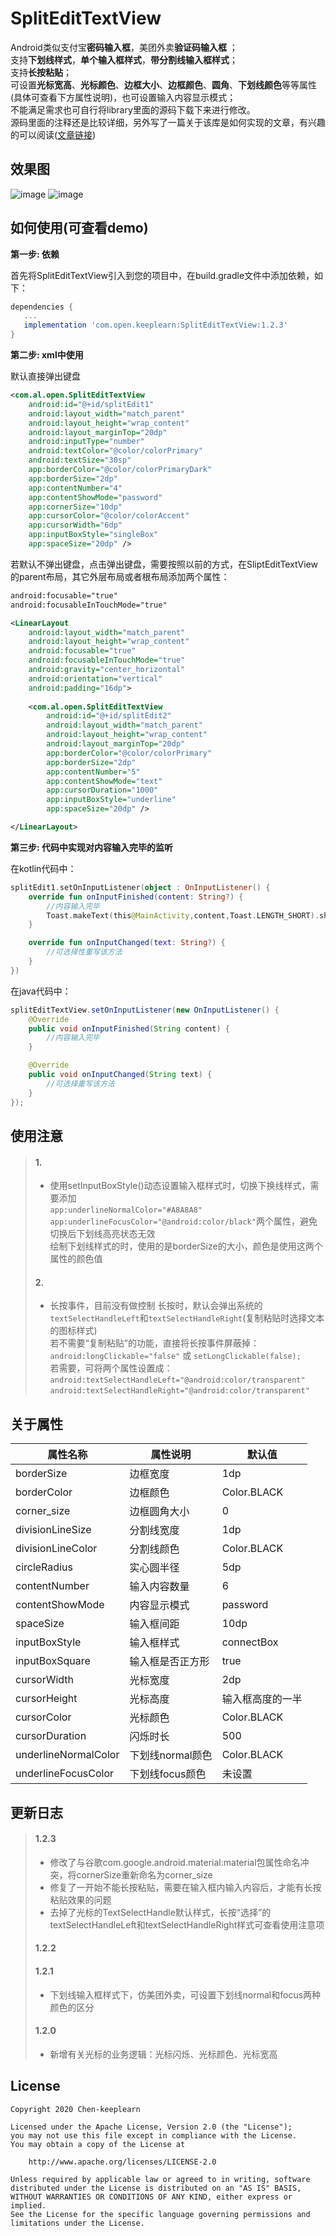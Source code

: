 # SplitEditTextView
Android类似支付宝**密码输入框**，美团外卖**验证码输入框** ；</br> 
支持**下划线样式**，**单个输入框样式**，**带分割线输入框样式**；</br> 
支持**长按粘贴**；</br>
可设置**光标宽高**、**光标颜色**、**边框大小**、**边框颜色**、**圆角**、**下划线颜色**等等属性(具体可查看下方属性说明)，也可设置输入内容显示模式；</br> 
不能满足需求也可自行将library里面的源码下载下来进行修改。</br> 
源码里面的注释还是比较详细，另外写了一篇关于该库是如何实现的文章，有兴趣的可以阅读([文章链接](https://juejin.im/post/5efaddf25188252e397ec91d))
## 效果图
![image](https://github.com/Chen-keeplearn/SplitEditTextView/blob/other/screenshot/SplitEditTextView_Screenshot_Gif_02.gif)
![image](https://github.com/Chen-keeplearn/SplitEditTextView/blob/other/screenshot/SplitEditTextView_Screenshot_03.jpg)
## 如何使用(可查看demo)
**第一步: 依赖**

首先将SplitEditTextView引入到您的项目中，在build.gradle文件中添加依赖，如下：
``` groovy
dependencies {
   ...
   implementation 'com.open.keeplearn:SplitEditTextView:1.2.3'  
}
```
**第二步: xml中使用**

默认直接弹出键盘
``` xml
<com.al.open.SplitEditTextView
    android:id="@+id/splitEdit1"
    android:layout_width="match_parent"
    android:layout_height="wrap_content"
    android:layout_marginTop="20dp"
    android:inputType="number"
    android:textColor="@color/colorPrimary"
    android:textSize="30sp"
    app:borderColor="@color/colorPrimaryDark"
    app:borderSize="2dp"
    app:contentNumber="4"
    app:contentShowMode="password"
    app:cornerSize="10dp"
    app:cursorColor="@color/colorAccent"
    app:cursorWidth="6dp"
    app:inputBoxStyle="singleBox"
    app:spaceSize="20dp" />
```
若默认不弹出键盘，点击弹出键盘，需要按照以前的方式，在SliptEditTextView的parent布局，其它外层布局或者根布局添加两个属性：
``` xml
android:focusable="true"
android:focusableInTouchMode="true"
```
``` xml
<LinearLayout
    android:layout_width="match_parent"
    android:layout_height="wrap_content"
    android:focusable="true"
    android:focusableInTouchMode="true"
    android:gravity="center_horizontal"
    android:orientation="vertical"
    android:padding="16dp">
        
    <com.al.open.SplitEditTextView
        android:id="@+id/splitEdit2"
        android:layout_width="match_parent"
        android:layout_height="wrap_content"
        android:layout_marginTop="20dp"
        app:borderColor="@color/colorPrimary"
        app:borderSize="2dp"
        app:contentNumber="5"
        app:contentShowMode="text"
        app:cursorDuration="1000"
        app:inputBoxStyle="underline"
        app:spaceSize="20dp" />

</LinearLayout>
```
**第三步: 代码中实现对内容输入完毕的监听**

在kotlin代码中：
``` kotlin
splitEdit1.setOnInputListener(object : OnInputListener() {
    override fun onInputFinished(content: String?) {
        //内容输入完毕
        Toast.makeText(this@MainActivity,content,Toast.LENGTH_SHORT).show()
    }

    override fun onInputChanged(text: String?) {
        //可选择性重写该方法
    }
})
```
在java代码中：
``` java
splitEditTextView.setOnInputListener(new OnInputListener() {
    @Override
    public void onInputFinished(String content) {
        //内容输入完毕
    }

    @Override
    public void onInputChanged(String text) {
        //可选择重写该方法
    }
});
```
## 使用注意
> #### 1.
> - 使用setInputBoxStyle()动态设置输入框样式时，切换下换线样式，需要添加 </br>
`app:underlineNormalColor="#A8A8A8" app:underlineFocusColor="@android:color/black"`两个属性，避免切换后下划线高亮状态无效 </br>
绘制下划线样式的时，使用的是borderSize的大小，颜色是使用这两个属性的颜色值
> #### 2.
> - 长按事件，目前没有做控制
长按时，默认会弹出系统的`textSelectHandleLeft`和`textSelectHandleRight`(复制粘贴时选择文本的图标样式) </br> 
若不需要“复制粘贴”的功能，直接将长按事件屏蔽掉： </br> 
`android:longClickable="false"` 或 `setLongClickable(false);` </br> 
若需要，可将两个属性设置成： </br> 
`android:textSelectHandleLeft="@android:color/transparent"` `android:textSelectHandleRight="@android:color/transparent"`


## 关于属性
| 属性名称 | 属性说明 | 默认值 |
|----------|---------|--------|
| borderSize| 边框宽度 | 1dp |
| borderColor| 边框颜色 | Color.BLACK |
| corner_size| 边框圆角大小 | 0 |
| divisionLineSize| 分割线宽度 | 1dp |
| divisionLineColor| 分割线颜色 | Color.BLACK |
| circleRadius| 实心圆半径 | 5dp |
| contentNumber| 输入内容数量 | 6 |
| contentShowMode| 内容显示模式 | password |
| spaceSize| 输入框间距 | 10dp |
| inputBoxStyle| 输入框样式 | connectBox |
| inputBoxSquare| 输入框是否正方形 | true |
| cursorWidth| 光标宽度 | 2dp |
| cursorHeight| 光标高度 | 输入框高度的一半 |
| cursorColor| 光标颜色 | Color.BLACK |
| cursorDuration| 闪烁时长 | 500 |
| underlineNormalColor| 下划线normal颜色 | Color.BLACK |
| underlineFocusColor| 下划线focus颜色 | 未设置 |

## 更新日志
> #### 1.2.3
> - 修改了与谷歌com.google.android.material:material包属性命名冲突，将cornerSize重新命名为corner_size
> - 修复了一开始不能长按粘贴，需要在输入框内输入内容后，才能有长按粘贴效果的问题
> - 去掉了光标的TextSelectHandle默认样式，长按“选择”的textSelectHandleLeft和textSelectHandleRight样式可查看使用注意项
> #### 1.2.2
> #### 1.2.1
> - 下划线输入框样式下，仿美团外卖，可设置下划线normal和focus两种颜色的区分
> #### 1.2.0
> - 新增有关光标的业务逻辑：光标闪烁、光标颜色、光标宽高

## License
```
Copyright 2020 Chen-keeplearn

Licensed under the Apache License, Version 2.0 (the "License");
you may not use this file except in compliance with the License.
You may obtain a copy of the License at

    http://www.apache.org/licenses/LICENSE-2.0

Unless required by applicable law or agreed to in writing, software
distributed under the License is distributed on an "AS IS" BASIS,
WITHOUT WARRANTIES OR CONDITIONS OF ANY KIND, either express or implied.
See the License for the specific language governing permissions and
limitations under the License.
```
